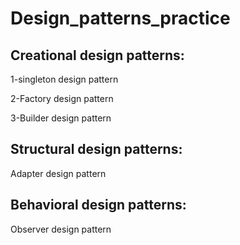 # Design_patterns_practice

Creational design patterns:
-----------------------------
1-singleton design pattern

2-Factory design pattern

3-Builder design pattern


Structural design patterns:
-----------------------------
Adapter design pattern


Behavioral design patterns:
-----------------------------
Observer design pattern

